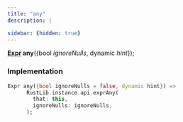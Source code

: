 ```yaml
---
title: "any"
description: |

sidebar: {hidden: true}
---
```

<span class="dart-code"><strong>[Expr] any</strong>({<span class="nobr">bool <i>ignoreNulls</i></span>, <span class="nobr">dynamic <i>hint</i></span>});</span>


### Implementation
```dart
Expr any({bool ignoreNulls = false, dynamic hint}) =>
      RustLib.instance.api.exprAny(
        that: this,
        ignoreNulls: ignoreNulls,
      );
```

[Expr]: /reference/classes/expr/